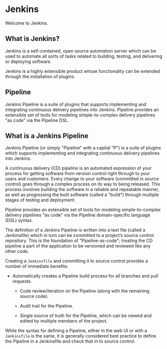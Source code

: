 # Jenkins

Welcome to Jenkins.

## What is Jenkins?

Jenkins is a self-contained, open source automation server which can be used to automate all sorts of tasks related to building, testing, and delivering or deploying software.

Jenkins is a highly extensible product whose functionality can be extended through the installation of plugins.

## Pipeline

Jenkins Pipeline is a suite of plugins that supports implementing and integrating continuous delivery pipelines into Jenkins. Pipeline provides an extensible set of tools for modeling simple-to-complex delivery pipelines "as code" via the Pipeline DSL.

## What is a Jenkins Pipeline

Jenkins Pipeline (or simply "Pipeline" with a capital "P") is a suite of plugins which supports implementing and integrating continuous delivery pipelines into Jenkins.

A continuous delivery (CD) pipeline is an automated expression of your process for getting software from version control right through to your users and customers. Every change to your software (committed in source control) goes through a complex process on its way to being released. This process involves building the software in a reliable and repeatable manner, as well as progressing the built software (called a "build") through multiple stages of testing and deployment.

Pipeline provides an extensible set of tools for modeling simple-to-complex delivery pipelines "as code" via the Pipeline domain-specific language (DSL) syntax.

The definition of a Jenkins Pipeline is written into a text file (called a Jenkinsfile) which in turn can be committed to a project’s source control repository. This is the foundation of "Pipeline-as-code"; treating the CD pipeline a part of the application to be versioned and reviewed like any other code.

Creating a `Jenkinsfile` and committing it to source control provides a number of immediate benefits:

- Automatically creates a Pipeline build process for all branches and pull requests.

	* Code review/iteration on the Pipeline (along with the remaining source code).

	* Audit trail for the Pipeline.

	* Single source of truth for the Pipeline, which can be viewed and edited by multiple members of the project.

While the syntax for defining a Pipeline, either in the web UI or with a `Jenkinsfile` is the same, it is generally considered best practice to define the Pipeline in a Jenkinsfile and check that in to source control.